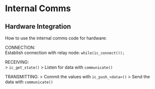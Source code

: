 # Internal Comms

## Hardware Integration
How to use the internal comms code for hardware:

CONNECTION:  
Establish connection with relay node: `while(ic_connect());`

RECEIVING:  
\> `ic_get_state()`
\> Listen for data with `communicate()`

TRANSMITTING:
\> Commit the values with `ic_push_<data>()`
\> Send the data with `communicate()`